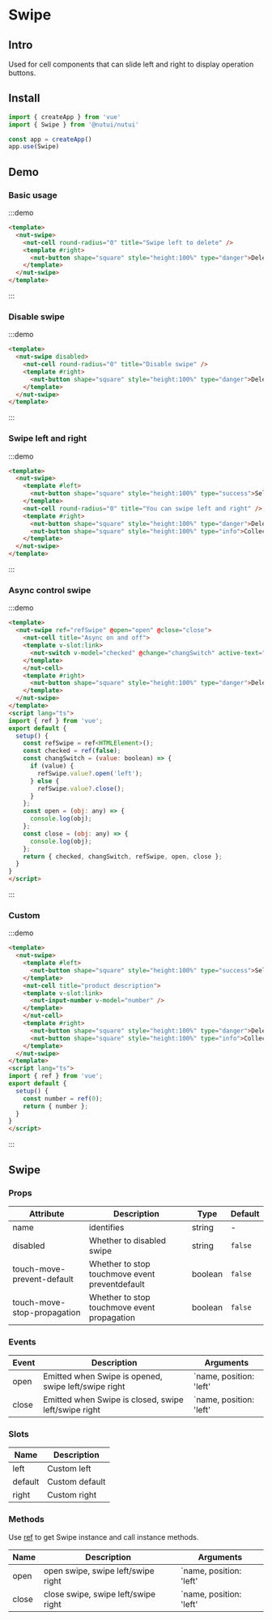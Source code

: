 #  Swipe

## Intro

Used for cell components that can slide left and right to display operation buttons.

## Install

```javascript
import { createApp } from 'vue'
import { Swipe } from '@nutui/nutui'

const app = createApp()
app.use(Swipe)
```

## Demo

### Basic usage

:::demo
```html
<template>
  <nut-swipe>
    <nut-cell round-radius="0" title="Swipe left to delete" />
    <template #right>
      <nut-button shape="square" style="height:100%" type="danger">Delelte</nut-button>
    </template>
  </nut-swipe>
</template>
```
:::


### Disable swipe

:::demo
```html
<template>
  <nut-swipe disabled>
    <nut-cell round-radius="0" title="Disable swipe" />
    <template #right>
      <nut-button shape="square" style="height:100%" type="danger">Delelte</nut-button>
    </template>
  </nut-swipe>
</template>
```
:::

### Swipe left and right

:::demo
```html
<template>
  <nut-swipe>
    <template #left>
      <nut-button shape="square" style="height:100%" type="success">Select</nut-button>
    </template>
    <nut-cell round-radius="0" title="You can swipe left and right" />
    <template #right>
      <nut-button shape="square" style="height:100%" type="danger">Delelte</nut-button>
      <nut-button shape="square" style="height:100%" type="info">Collect</nut-button>
    </template>
  </nut-swipe>
</template>
```
:::

### Async control swipe

:::demo
```html
<template>
  <nut-swipe ref="refSwipe" @open="open" @close="close">
    <nut-cell title="Async on and off">
    <template v-slot:link>
      <nut-switch v-model="checked" @change="changSwitch" active-text="on" inactive-text="off" />
    </template>
    </nut-cell>
    <template #right>
      <nut-button shape="square" style="height:100%" type="danger">Delelte</nut-button>
    </template>
  </nut-swipe>
</template>
<script lang="ts">
import { ref } from 'vue';
export default {
  setup() {
    const refSwipe = ref<HTMLElement>();
    const checked = ref(false);
    const changSwitch = (value: boolean) => {
      if (value) {
        refSwipe.value?.open('left');
      } else {
        refSwipe.value?.close();
      }
    };
    const open = (obj: any) => {
      console.log(obj);
    };
    const close = (obj: any) => {
      console.log(obj);
    };
    return { checked, changSwitch, refSwipe, open, close };
  }
}
</script>
```
:::

### Custom

:::demo
```html
<template>
  <nut-swipe>
    <template #left>
      <nut-button shape="square" style="height:100%" type="success">Select</nut-button>
    </template>
    <nut-cell title="product description">
    <template v-slot:link>
      <nut-input-number v-model="number" />
    </template>
    </nut-cell>
    <template #right>
      <nut-button shape="square" style="height:100%" type="danger">Delelte</nut-button>
      <nut-button shape="square" style="height:100%" type="info">Collect</nut-button>
    </template>
  </nut-swipe>
</template>
<script lang="ts">
import { ref } from 'vue';
export default {
  setup() {
    const number = ref(0);
    return { number };
  }
}
</script>
```
:::

## Swipe

### Props

| Attribute                   | Description                                    | Type    | Default |
| --------------------------- | ---------------------------------------------- | ------- | ------- |
| name                        | identifies                                     | string  | -       |
| disabled                    | Whether to disabled swipe                      | string  | `false` |
| touch-move-prevent-default  | Whether to stop touchmove event preventdefault | boolean | `false` |
| touch-move-stop-propagation | Whether to stop touchmove event propagation    | boolean | `false` |

### Events

| Event | Description                                          | Arguments               |
| ----- | ---------------------------------------------------- | ----------------------- |
| open  | Emitted when Swipe is opened, swipe left/swipe right | `name, position: 'left' | 'right' ` |
| close | Emitted when Swipe is closed, swipe left/swipe right | `name, position: 'left' | 'right' ` |

### Slots
| Name    | Description    |
| ------- | -------------- |
| left    | Custom left    |
| default | Custom default |
| right   | Custom right   |

### Methods

Use [ref](https://vuejs.org/guide/essentials/template-refs.html) to get Swipe instance and call instance methods.

| Name  | Description                         | Arguments               |
| ----- | ----------------------------------- | ----------------------- |
| open  | open swipe, swipe left/swipe right  | `name, position: 'left' | 'right' ` |
| close | close swipe, swipe left/swipe right | `name, position: 'left' | 'right' ` |